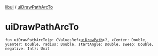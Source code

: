 [libui](README.md) / [uiDrawPathArcTo](ui-draw-path-arc-to.md)

# uiDrawPathArcTo

`fun uiDrawPathArcTo(p: CValuesRef<`[`uiDrawPath`](ui-draw-path.md)`>?, xCenter: Double, yCenter: Double, radius: Double, startAngle: Double, sweep: Double, negative: Int): Unit`
